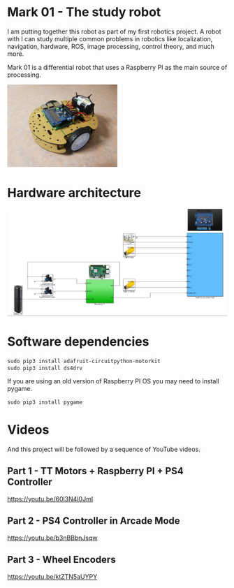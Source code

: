# Mark 01 - The study robot

I am putting together this robot as part of my first robotics project. A robot with I can study multiple common problems in robotics like localization, navigation, hardware, ROS, image processing, control theory, and much more.

Mark 01 is a differential robot that uses a Raspberry PI as the main source of processing.

<img src="doc/images/robot_v1.jpg" width="50%" height="50%">

# Hardware architecture

<img src="doc/images/arch.PNG">

# Software dependencies

```
sudo pip3 install adafruit-circuitpython-motorkit
sudo pip3 install ds4drv
```
If you are using an old version of Raspberry PI OS you may need to install pygame.

```
sudo pip3 install pygame
```

# Videos

And this project will be followed by a sequence of YouTube videos.

## Part 1 - TT Motors + Raspberry PI + PS4 Controller

https://youtu.be/60l3N4I0JmI

## Part 2 - PS4 Controller in Arcade Mode

https://youtu.be/b3nBBbnJsqw

## Part 3 - Wheel Encoders
https://youtu.be/ktZTN5aUYPY
